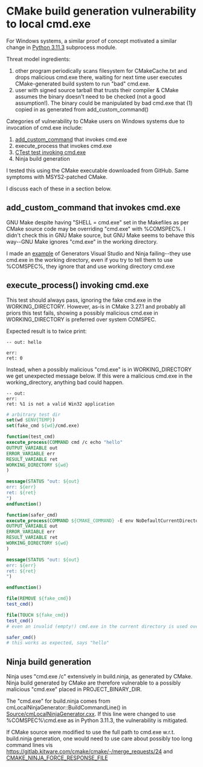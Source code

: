 # CMake build generation vulnerability to local cmd.exe

For Windows systems, a similar proof of concept motivated a similar change in [Python 3.11.3](https://github.com/python/cpython/issues/101283) subprocess module.

Threat model ingredients:

1. other program periodically scans filesystem for CMakeCache.txt and drops malicious cmd.exe there, waiting for next time user executes CMake-generated build system to run "bad" cmd.exe.
2. user with signed source tarball that trusts their compiler & CMake assumes the binary doesn't need to be checked (not a good assumption!). The binary could be manipulated by bad cmd.exe that (1) copied in as generated from add_custom_command()

Categories of vulnerability to CMake users on Windows systems due to invocation of cmd.exe include:

1. [add_custom_command](./blob/main/add_custom_command/) that invokes cmd.exe
2. execute_process that invokes cmd.exe
3. [CTest test invoking cmd.exe](./blob/main/ctest/)
4. Ninja build generation

I tested this using the CMake executable downloaded from GitHub. Same symptoms with MSYS2-patched CMake.

I discuss each of these in a section below.

## add_custom_command that invokes cmd.exe

GNU Make despite having "SHELL = cmd.exe" set in the Makefiles as per CMake source code may be overriding "cmd.exe" with %COMSPEC%. I didn't check this in GNU Make source, but GNU Make seems to behave this way--GNU Make ignores "cmd.exe" in the working directory.

I made an [example](https://github.com/scivision/cmake-cmd-exe)
of Generators Visual Studio and Ninja failing--they use cmd.exe in the working directory, even if you try to tell them to use %COMSPEC%, they ignore that and use working directory cmd.exe

## execute_process() invoking cmd.exe

This test should always pass, ignoring the fake cmd.exe in the WORKING_DIRECTORY.
However, as-is in CMake 3.27.1 and probably all priors this test fails, showing a possibly malicious cmd.exe in WORKING_DIRECTORY is preferred over system COMSPEC.

Expected result is to twice print:

```
-- out: hello

err:
ret: 0
```

Instead, when a possibly malicious "cmd.exe" is in WORKING_DIRECTORY we get unexpected message below. If this were a malicious cmd.exe in the working_directory, anything bad could happen.

```
-- out:
err:
ret: %1 is not a valid Win32 application
```

```cmake
# arbitrary test dir
set(wd $ENV{TEMP})
set(fake_cmd ${wd}/cmd.exe)

function(test_cmd)
execute_process(COMMAND cmd /c echo "hello"
OUTPUT_VARIABLE out
ERROR_VARIABLE err
RESULT_VARIABLE ret
WORKING_DIRECTORY ${wd}
)

message(STATUS "out: ${out}
err: ${err}
ret: ${ret}
")
endfunction()

function(safer_cmd)
execute_process(COMMAND ${CMAKE_COMMAND} -E env NoDefaultCurrentDirectoryInExePath=1 cmd /c echo "hello"
OUTPUT_VARIABLE out
ERROR_VARIABLE err
RESULT_VARIABLE ret
WORKING_DIRECTORY ${wd}
)

message(STATUS "out: ${out}
err: ${err}
ret: ${ret}
")

endfunction()

file(REMOVE ${fake_cmd})
test_cmd()

file(TOUCH ${fake_cmd})
test_cmd()
# even an invalid (empty!) cmd.exe in the current directory is used over the system cmd.exe

safer_cmd()
# this works as expected, says "hello"
```

## Ninja build generation
Ninja uses "cmd.exe /c" extensively in build.ninja, as generated by CMake. Ninja build generated by CMake are therefore vulnerable to a possibly malicious "cmd.exe" placed in PROJECT_BINARY_DIR.

The "cmd.exe" for build.ninja comes from cmLocalNinjaGenerator::BuildCommandLine() in [Source/cmLocalNinjaGenerator.cxx](https://gitlab.kitware.com/cmake/cmake/-/blob/master/Source/cmLocalNinjaGenerator.cxx#L547).
If this line were changed to use %COMSPEC%\cmd.exe as in Python 3.11.3, the vulnerability is mitigated.

If CMake source were modified to use the full path to cmd.exe w.r.t. build.ninja generation, one would need to use care about possibly too long command lines vis https://gitlab.kitware.com/cmake/cmake/-/merge_requests/24 and [CMAKE_NINJA_FORCE_RESPONSE_FILE](https://gitlab.kitware.com/cmake/cmake/-/blob/master/Source/cmNinjaTargetGenerator.cxx#L1872)

